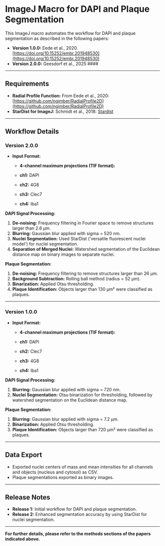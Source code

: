 # ImageJ Macro for DAPI and Plaque Segmentation

This ImageJ macro automates the workflow for DAPI and plaque segmentation as described in the following papers:

- **Version 1.0.0:** Eede et al., 2020. [https://doi.org/10.15252/embr.201948530](https://doi.org/10.15252/embr.201948530)  
- **Version 2.0.0:** Geesdorf et al., 2025 ####

---

## Requirements

- **Radial Profile Function:** From Eede et al., 2020: [https://github.com/ngimber/RadialProfile2D](https://github.com/ngimber/RadialProfile2D)  
- **StarDist for ImageJ:** Schmidt et al., 2018: [Stardist](https://imagej.net/plugins/stardist)

---

## Workflow Details

### Version 2.0.0

- **Input Format:**
  - **4-channel maximum projections (TIF format):**
    
  - **ch1:** DAPI  
  - **ch2:** 4G8  
  - **ch3:** Clec7  
  - **ch4:** Iba1
    
**DAPI Signal Processing:**  
1. **De-noising:** Frequency filtering in Fourier space to remove structures larger than 2.6 µm.  
2. **Blurring:** Gaussian blur applied with sigma = 520 nm.  
3. **Nuclei Segmentation:** Used StarDist ('versatile fluorescent nuclei model') for nuclei segmentation.  
4. **Separation of Merged Nuclei:** Watershed segmentation of the Euclidean distance map on binary images to separate nuclei.  

**Plaque Segmentation:**  
1. **De-noising:** Frequency filtering to remove structures larger than 26 µm.  
2. **Background Subtraction:** Rolling ball method (radius = 52 µm).  
3. **Binarization:** Applied Otsu thresholding.  
4. **Plaque Identification:** Objects larger than 130 µm² were classified as plaques.  
     
---

### Version 1.0.0

- **Input Format:**
  - **4-channel maximum projections (TIF format):** 

  - **ch1:** DAPI  
  - **ch2:** Clec7
  - **ch3:** 4G8   
  - **ch4:** Iba1  
  
**DAPI Signal Processing:**  
1. **Blurring:** Gaussian blur applied with sigma = 720 nm.  
2. **Nuclei Segmentation:** Otsu binarization for thresholding, followed by watershed segmentation on the Euclidean distance map.  

**Plaque Segmentation:**  
1. **Blurring:** Gaussian blur applied with sigma = 7.2 µm.  
2. **Binarization:** Applied Otsu thresholding.  
3. **Plaque Identification:** Objects larger than 720 µm² were classified as plaques.  

---

## Data Export
- Exported nuclei centers of mass and mean intensities for all channels and objects (nucleus and cytosol) as CSV.  
- Plaque segmentations exported as binary images.

---

## Release Notes

- **Release 1:** Initial workflow for DAPI and plaque segmentation.  
- **Release 2:** Enhanced segmentation accuracy by using StarDist for nuclei segmentation.


---

**For further details, please refer to the methods sections of the papers indicated above.**

